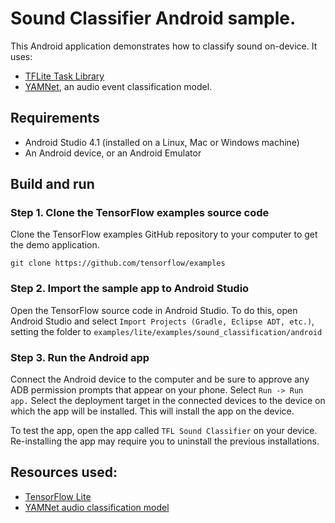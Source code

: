 # Sound Classifier Android sample.

This Android application demonstrates how to classify sound on-device. It uses:
* [TFLite Task Library](https://www.tensorflow.org/lite/inference_with_metadata/task_library/overview)
* [YAMNet](https://tfhub.dev/google/lite-model/yamnet/classification/tflite/1), an audio event classification model.

## Requirements

*   Android Studio 4.1 (installed on a Linux, Mac or Windows machine)
*   An Android device, or an Android Emulator

## Build and run

### Step 1. Clone the TensorFlow examples source code

Clone the TensorFlow examples GitHub repository to your computer to get the demo
application.

```
git clone https://github.com/tensorflow/examples
```

### Step 2. Import the sample app to Android Studio

Open the TensorFlow source code in Android Studio. To do this, open Android
Studio and select `Import Projects (Gradle, Eclipse ADT, etc.)`, setting the
folder to `examples/lite/examples/sound_classification/android`

### Step 3. Run the Android app

Connect the Android device to the computer and be sure to approve any ADB
permission prompts that appear on your phone. Select `Run -> Run app.` Select
the deployment target in the connected devices to the device on which the app
will be installed. This will install the app on the device.

To test the app, open the app called `TFL Sound Classifier` on your device.
Re-installing the app may require you to uninstall the previous installations.

## Resources used:

*   [TensorFlow Lite](https://www.tensorflow.org/lite)
*   [YAMNet audio classification model](https://tfhub.dev/google/lite-model/yamnet/classification/tflite/1)
